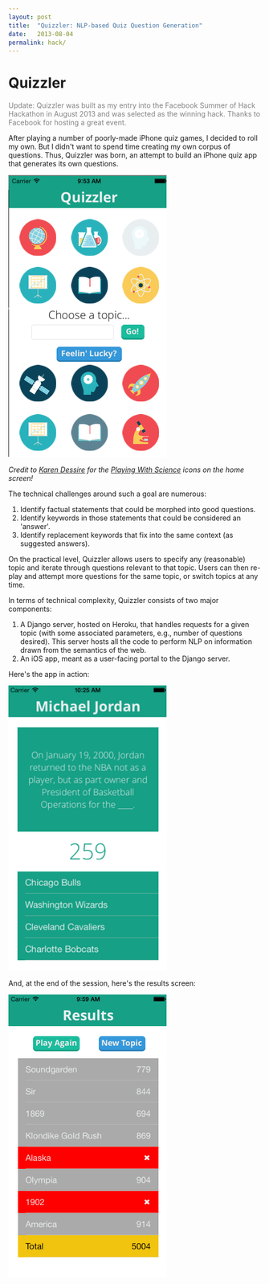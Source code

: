 ```yaml
---
layout: post
title:  "Quizzler: NLP-based Quiz Question Generation"
date:   2013-08-04
permalink: hack/
---
```


# Quizzler

<p style="color:rgb(130,130,130)">Update: Quizzler was built as my entry into the Facebook Summer of Hack Hackathon in August 2013 and was selected as the winning hack. Thanks to Facebook for hosting a great event.</p>

After playing a number of poorly-made iPhone quiz games, I decided to roll my own. But I didn't want to spend time creating my own corpus of questions. Thus, Quizzler was born, an attempt to build an iPhone quiz app that generates its own questions.

<!--break-->

<img src="../static/img/hack/home.png" alt="Quizzler Homescreen" class="center" width="315">

_Credit to [Karen Dessire](http://dribbble.com/hrtislove) for the [Playing With Science](http://dribbble.com/shots/921928-Playing-With-Science?list=users) icons on the home screen!_

The technical challenges around such a goal are numerous:

1. Identify factual statements that could be morphed into good questions.
2. Identify keywords in those statements that could be considered an 'answer'.
3. Identify replacement keywords that fix into the same context (as suggested answers).

On the practical level, Quizzler allows users to specify any (reasonable) topic and iterate through questions relevant to that topic. Users can then re-play and attempt more questions for the same topic, or switch topics at any time.

In terms of technical complexity, Quizzler consists of two major components:

1. A Django server, hosted on Heroku, that handles requests for a given topic (with some associated parameters, e.g., number of questions desired). This server hosts all the code to perform NLP on information drawn from the semantics of the web.
2. An iOS app, meant as a user-facing portal to the Django server.

Here's the app in action:

<img src="../static/img/hack/demo.png" alt="Quizzler In Action" class="center" width="315">

And, at the end of the session, here's the results screen:

<img src="../static/img/hack/results.png" alt="Quizzler Results" class="center" width="315">


